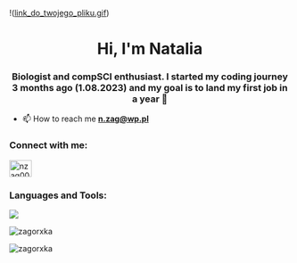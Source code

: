 !([link_do_twojego_pliku.gif](https://media1.giphy.com/media/S8rWeMk5v022c6Z9nS/giphy.gif?cid=ecf05e47qgg4po9n4bmv98wfeo1e0j1vdxvsynm7dx6e70tj&ep=v1_gifs_related&rid=giphy.gif&ct=g))

<h1 align="center">Hi, I'm Natalia</h1>
<h3 align="center">Biologist and compSCI enthusiast. I started my coding journey 3 months ago (1.08.2023) and my goal is to land my first job in a year 🚀</h3>

- 📫 How to reach me **n.zag@wp.pl**

<h3 align="left">Connect with me:</h3>
<p align="left">
<a href="https://linkedin.com/in/nzag00" target="blank"><img align="center" src="https://raw.githubusercontent.com/rahuldkjain/github-profile-readme-generator/master/src/images/icons/Social/linked-in-alt.svg" alt="nzag00" height="30" width="40" /></a>
</p>

<h3 align="left">Languages and Tools:</h3>

<p align="left">
  <a href="https://skillicons.dev">
    <img src="https://skillicons.dev/icons?i=html,css,js,react,sass,bootstrap,git,stackoverflow" />
  </a>
</p>


<p><img align="center" src="https://github-readme-stats.vercel.app/api/top-langs?username=zagorxka&show_icons=true&locale=en&layout=compact" alt="zagorxka" /></p>

<p><img align="center" src="https://github-readme-streak-stats.herokuapp.com/?user=zagorxka&" alt="zagorxka" /></p>
